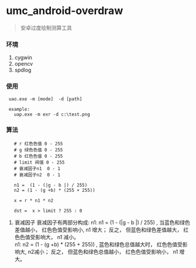 # umc_android-overdraw
> 安卓过度绘制测算工具

### 环境
  1. cygwin
  2. opencv
  3. spdlog

### 使用

```
 uao.exe -m [mode]  -d [path]

 example:
   uap.exe -m exr -d c:\test.png
```

### 算法

```
   # r 红色色值 0 - 255
   # g 绿色色值 0 - 255
   # b 红色色值 0 - 255
   # limit 阀值 0 - 255
   # 衰减因子n1  0 - 1
   # 衰减因子n2  0 - 1

   n1 =  (1 - (|g - b |) / 255)
   n2 = (1 - (g +b) * (255 + 255))

   x = r * n1 * n2

   dst =  x > limit ? 255 : 0

```

1. 衰减因子
   衰减因子有两部分构成:
   n1:  n1 = (1 - (|g - b |) / 255) , 当蓝色和绿色差值越小， 红色色值受影响小, n1 增大； 反之， 但蓝色和绿色差值越大， 红色色值受影响大， n1 减小。     
   n1:  n2 = (1 - (g +b) * (255 + 255)) , 蓝色和绿色总值越大时， 红色色值受影响大, n2减小； 反之， 但蓝色和绿色总值越小， 红色色值受影响小， n1 增大。






